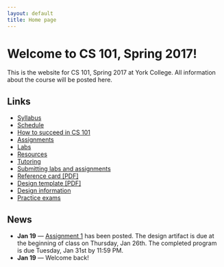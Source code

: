 ```yaml
---
layout: default
title: Home page
---
```


# Welcome to CS 101, Spring 2017!

This is the website for CS 101, Spring 2017 at York College.
All information about the course will be posted here.

## Links

* [Syllabus](syllabus.html)
* [Schedule](schedule.html)
* [How to succeed in CS 101](success.html)
* [Assignments](assign/index.html)
* [Labs](labs/index.html)
* [Resources](resources.html)
* [Tutoring](tutoring.html)
* [Submitting labs and assignments](submitting.html)
* [Reference card \[PDF\]](refcard.pdf)
* [Design template \[PDF\]](design-template.pdf)
* [Design information](design/index.html)
* [Practice exams](practice/index.html)

## News

* **Jan 19** &mdash; [Assignment 1](assign/assign01.html) has been posted.  The design artifact is due at the beginning of class on Thursday, Jan 26th.  The completed program is due Tuesday, Jan 31st by 11:59 PM.
* **Jan 19** &mdash; Welcome back!
